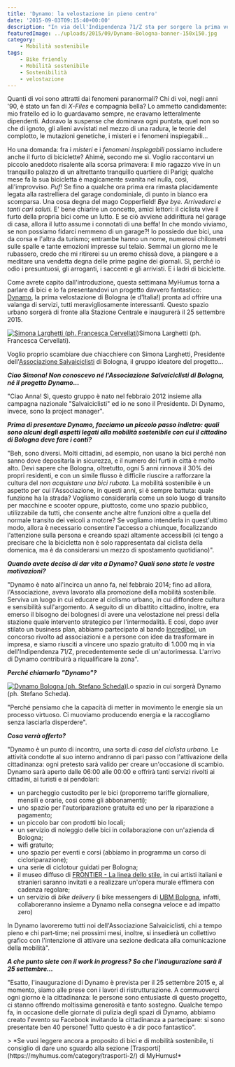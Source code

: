 ```yaml
---
title: 'Dynamo: la velostazione in pieno centro'
date: '2015-09-03T09:15:40+00:00'
description: "In via dell'Indipendenza 71/Z sta per sorgere la prima velostazione d'Italia."
featuredImage: ../uploads/2015/09/Dynamo-Bologna-banner-150x150.jpg
category:
    - Mobilità sostenibile
tags:
    - Bike friendly
    - Mobilità sostenibile
    - Sostenibilità
    - velostazione
---
```



Quanti di voi sono attratti dai fenomeni paranormali? Chi di voi, negli anni '90, è stato un fan di *X-Files* e compagnia bella?
Lo ammetto candidamente: mio fratello ed io lo guardavamo sempre, ne eravamo letteralmente dipendenti.
Adoravo la suspense che dominava ogni puntata, quel non so che di ignoto, gli alieni avvistati nel mezzo di una radura, le teorie del complotto, le mutazioni genetiche, i misteri e i fenomeni inspiegabili...

Ho una domanda: fra i *misteri* e i *fenomeni inspiegabili* possiamo includere anche il furto di biciclette? Ahimè, secondo me sì.
Voglio raccontarvi un piccolo aneddoto risalente alla scorsa primavera: il mio ragazzo vive in un tranquillo palazzo di un altrettanto tranquillo quartiere di Parigi; qualche mese fa la sua bicicletta è magicamente svanita nel nulla, così, all'improvviso. *Puf!*
Se fino a qualche ora prima era rimasta placidamente legata alla rastrelliera del garage condominiale, di punto in bianco era scomparsa. Una cosa degna del mago Copperfield!
*Bye bye. Arrivederci e tanti cari saluti.* E' bene chiarire un concetto, amici lettori: il ciclista vive il furto della propria bici come un lutto. E se ciò avviene addirittura nel garage di casa, allora il lutto assume i connotati di una beffa!
In che mondo viviamo, se non possiamo fidarci nemmeno di un garage?!
Io possiedo due bici, una da corsa e l'altra da turismo; entrambe hanno un nome, numerosi chilometri sulle spalle e tante emozioni impresse sul telaio. Semmai un giorno me le rubassero, credo che mi ritirerei su un eremo chissà dove, a piangere e a meditare una vendetta degna delle prime pagine dei giornali.
Sì, perché io odio i presuntuosi, gli arroganti, i saccenti e gli arrivisti. E i ladri di biciclette.

Come avrete capito dall'introduzione, questa settimana MyHumus torna a parlare di bici e lo fa presentandovi un progetto davvero fantastico: [Dynamo](http://www.dynamo.bo.it), la prima velostazione di Bologna (e d'Italia!) pronta ad offrire una valanga di servizi, tutti meravigliosamente interessanti.
Questo spazio urbano sorgerà di fronte alla Stazione Centrale e inaugurerà il 25 settembre 2015.

[![Simona Larghetti (ph. Francesca Cervellati)](../uploads/2015/09/Simona-ridotta-200x300.jpg)](https://myhumus.com/wp-content/uploads/2015/09/Simona-ridotta.jpg)Simona Larghetti (ph. Francesca Cervellati).

Voglio proprio scambiare due chiacchiere con Simona Larghetti, Presidente dell'[Associazione Salvaiciclisti](http://salvaiciclisti.bologna.it) di Bologna, il gruppo ideatore del progetto...

***Ciao Simona! Non conoscevo né l'Associazione Salvaiciclisti di Bologna, né il progetto Dynamo...***

"Ciao Anna! Sì, questo gruppo è nato nel febbraio 2012 insieme alla campagna nazionale "Salvaiciclisti" ed io ne sono il Presidente. Di Dynamo, invece, sono la project manager".

***Prima di presentare Dynamo, facciamo un piccolo passo indietro: quali sono alcuni degli aspetti legati alla mobilità sostenibile con cui il cittadino di Bologna deve fare i conti?***

"Beh, sono diversi. Molti cittadini, ad esempio, non usano la bici perché non sanno dove depositarla in sicurezza, e il numero dei furti in città è molto alto.
Devi sapere che Bologna, oltretutto, ogni 5 anni rinnova il 30% dei propri residenti, e con un simile flusso è difficile riuscire a rafforzare la cultura del *non acquistare una bici rubata*.
La mobilità sostenibile è un aspetto per cui l'Associazione, in questi anni, si è sempre battuta: quale funzione ha la strada? Vogliamo considerarla come un solo luogo di transito per macchine e scooter oppure, piuttosto, come uno spazio pubblico, utilizzabile da tutti, che consente anche altre funzioni oltre a quella del normale transito dei veicoli a motore?
Se vogliamo intenderla in quest'ultimo modo, allora è necessario consentire l'accesso a chiunque, focalizzando l'attenzione sulla persona e creando spazi altamente accessibili (ci tengo a precisare che la bicicletta non è solo rappresentata dal ciclista della domenica, ma è da considerarsi un mezzo di spostamento quotidiano)".

***Quando avete deciso di dar vita a Dynamo? Quali sono state le vostre motivazioni?***

"Dynamo è nato all'incirca un anno fa, nel febbraio 2014; fino ad allora, l'Associazione, aveva lavorato alla promozione della mobilità sostenibile.
Serviva un luogo in cui educare al ciclismo urbano, in cui diffondere cultura e sensibilità sull'argomento.
A seguito di un dibattito cittadino, inoltre, era emerso il bisogno dei bolognesi di avere una velostazione nei pressi della stazione quale intervento strategico per l'intermodalità.
E così, dopo aver stilato un business plan, abbiamo partecipato al bando [Incredibol](http://www.incredibol.net), un concorso rivolto ad associazioni e a persone con idee da trasformare in impresa, e siamo riusciti a vincere uno spazio gratuito di 1.000 mq in via dell'Indipendenza 71/Z, precedentemente sede di un'autorimessa.
L'arrivo di Dynamo contribuirà a riqualificare la zona".

***Perché chiamarlo "Dynamo"?***

[![Dynamo Bologna (ph. Stefano Scheda)](../uploads/2015/09/20-sab-02-ridotta-300x200.jpg)](https://myhumus.com/wp-content/uploads/2015/09/20-sab-02-ridotta.jpg)Lo spazio in cui sorgerà Dynamo (ph. Stefano Scheda).

"Perché pensiamo che la capacità di metter in movimento le energie sia un processo virtuoso. Ci muoviamo producendo energia e la raccogliamo senza lasciarla disperdere".

***Cosa verrà offerto?***

"Dynamo è un punto di incontro, una sorta di *casa del ciclista urbano*. Le attività condotte al suo interno andranno di pari passo con l'attivazione della cittadinanza: ogni pretesto sarà valido per creare un'occasione di scambio.
Dynamo sarà aperto dalle 06:00 alle 00:00 e offrirà tanti servizi rivolti ai cittadini, ai turisti e ai pendolari:

- un parcheggio custodito per le bici (proporremo tariffe giornaliere, mensili e orarie, così come gli abbonamenti);
- uno spazio per l'autoriparazione gratuita ed uno per la riparazione a pagamento;
- un piccolo bar con prodotti bio locali;
- un servizio di noleggio delle bici in collaborazione con un'azienda di Bologna; 
- wifi gratuito;
- uno spazio per eventi e corsi (abbiamo in programma un corso di cicloriparazione);
- una serie di ciclotour guidati per Bologna;
- il museo diffuso di [FRONTIER - La linea dello stile](http://www.frontier.bo.it), in cui artisti italiani e stranieri saranno invitati e a realizzare un'opera murale effimera con cadenza regolare;
- un servizio di *bike delivery* (i bike messengers di [UBM Bologna](http://www.ubmbologna.it), infatti, collaboreranno insieme a Dynamo nella consegna veloce e ad impatto zero)

In Dynamo lavoreremo tutti noi dell'Associazione Salvaiciclisti, chi a tempo pieno e chi part-time; nei prossimi mesi, inoltre, si insedierà un collettivo grafico con l'intenzione di attivare una sezione dedicata alla comunicazione della mobilità".

***A che punto siete con il work in progress? So che l'inaugurazione sarà il 25 settembre...***

"Esatto, l'inaugurazione di Dynamo è prevista per il 25 settembre 2015 e, al momento, siamo alle prese con i lavori di ristrutturazione.
A commuoverci ogni giorno è la cittadinanza: le persone sono entusiaste di questo progetto, ci stanno offrendo moltissima generosità e tanto sostegno.
Qualche tempo fa, in occasione delle giornate di pulizia degli spazi di Dynamo, abbiamo creato l'evento su Facebook invitando la cittadinanza a partecipare: si sono presentate ben 40 persone!
Tutto questo è a dir poco fantastico".

<div class="et_pb_slider et_pb_slider_fullwidth_off et_pb_gallery_post_type"><div class="et_pb_slides"><div class="et_pb_slide" style="background: url(https://myhumus.com/wp-content/uploads/2015/09/20-sab-03-ridotta.jpg);"><div class="et_pb_slide" style="background: url(https://myhumus.com/wp-content/uploads/2015/09/21-dom-06-ridotta.jpg);">  > *Se vuoi leggere ancora a proposito di bici e di mobilità sostenibile, ti consiglio di dare uno sguardo alla sezione [Trasporti](https://myhumus.com/category/trasporti-2/) di MyHumus!*

